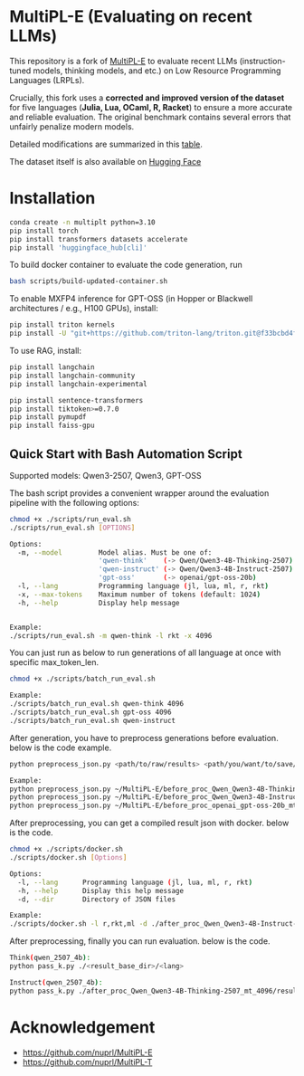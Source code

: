 # MultiPL-E (Evaluating on recent LLMs)

This repository is a fork of [MultiPL-E](https://github.com/nuprl/MultiPL-E) to evaluate recent LLMs (instruction-tuned models, thinking models, and etc.) on Low Resource Programming Languages (LRPLs).

Crucially, this fork uses a **corrected and improved version of the dataset** for five languages (**Julia, Lua, OCaml, R, Racket**) to ensure a more accurate and reliable evaluation. The original benchmark contains several errors that unfairly penalize modern models.

Detailed modifications are summarized in this [table](https://docs.google.com/spreadsheets/d/1lnDubSv39__ZuSFmnnXoXCUuPS85jcFScS9hlzI9ohI/edit?usp=sharing).

The dataset itself is also available on [Hugging Face](https://huggingface.co/datasets/jsbyun121/MultiPL-E-fixed)

# Installation

```bash
conda create -n multiplt python=3.10
pip install torch
pip install transformers datasets accelerate
pip install 'huggingface_hub[cli]'
```

To build docker container to evaluate the code generation, run
```bash
bash scripts/build-updated-container.sh
```

To enable MXFP4 inference for GPT-OSS (in Hopper or Blackwell architectures / e.g., H100 GPUs), install:
```bash
pip install triton kernels
pip install -U "git+https://github.com/triton-lang/triton.git@f33bcbd4f1051d0d9ea3fdfc0b2e68f53ededfe4#subdirectory=python/triton_kernels"
```

To use RAG, install:
```bash
pip install langchain
pip install langchain-community
pip install langchain-experimental

pip install sentence-transformers
pip install tiktoken>=0.7.0
pip install pymupdf
pip install faiss-gpu
```

## Quick Start with Bash Automation Script

Supported models: Qwen3-2507, Qwen3, GPT-OSS

The bash script provides a convenient wrapper around the evaluation pipeline with the following options:

```bash
chmod +x ./scripts/run_eval.sh
./scripts/run_eval.sh [OPTIONS]

Options:
  -m, --model         Model alias. Must be one of:
                      'qwen-think'    (-> Qwen/Qwen3-4B-Thinking-2507)
                      'qwen-instruct' (-> Qwen/Qwen3-4B-Instruct-2507)
                      'gpt-oss'       (-> openai/gpt-oss-20b)
  -l, --lang          Programming language (jl, lua, ml, r, rkt)
  -x, --max-tokens    Maximum number of tokens (default: 1024)
  -h, --help          Display help message


Example:
./scripts/run_eval.sh -m qwen-think -l rkt -x 4096

```

You can just run as below to run generations of all language at once with specific max_token_len.

```bash
chmod +x ./scripts/batch_run_eval.sh

Example:
./scripts/batch_run_eval.sh qwen-think 4096
./scripts/batch_run_eval.sh gpt-oss 4096
./scripts/batch_run_eval.sh qwen-instruct

```

After generation, you have to preprocess generations before evaluation. below is the code example.

```bash
python preprocess_json.py <path/to/raw/results> <path/you/want/to/save/results> --model <model_type>

Example:
python preprocess_json.py ~/MultiPL-E/before_proc_Qwen_Qwen3-4B-Thinking-2507_mt_2048 after_proc_Qwen_Qwen3-4B-Thinking-2507_mt_2048 --model qwen-think
python preprocess_json.py ~/MultiPL-E/before_proc_Qwen_Qwen3-4B-Instruct-2507_mt_1024 after_proc_Qwen_Qwen3-4B-Instruct-2507_mt_1024 --model qwen-instruct
python preprocess_json.py ~/MultiPL-E/before_proc_openai_gpt-oss-20b_mt_4096 after_proc_openai_gpt-oss-20b_mt_4096 --model gpt-oss

```

After preprocessing, you can get a compiled result json with docker.
below is the code.

```bash
chmod +x ./scripts/docker.sh
./scripts/docker.sh [Options]

Options:
  -l, --lang      Programming language (jl, lua, ml, r, rkt)
  -h, --help      Display this help message
  -d, --dir       Directory of JSON files

Example:
./scripts/docker.sh -l r,rkt,ml -d ./after_proc_Qwen_Qwen3-4B-Instruct-2507_mt_1024

```

After preprocessing, finally you can run evaluation. below is the code.

```bash
Think(qwen_2507_4b):
python pass_k.py ./<result_base_dir>/<lang>

Instruct(qwen_2507_4b):
python pass_k.py ./after_proc_Qwen_Qwen3-4B-Thinking-2507_mt_4096/result/<lang>
```


# Acknowledgement 

- https://github.com/nuprl/MultiPL-E
- https://github.com/nuprl/MultiPL-T
